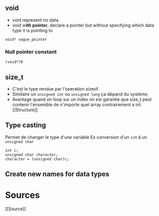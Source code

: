 ## void

- void represent no data.
- void w**ith pointer**, declare a pointer but without specifying which data type it is pointing to
```
void* vague_pointer
```
### Null pointer constant
```
(void*)0
```
## size_t
- C'est le type rendue par l'operation sizeof.
- Similaire un `unsigned int` ou `unsigned long` ça dépand du système.
- Avantage quand on loop sur un index on est garantie que size_t peut contenir l'ensemble de n'importe quel array contrairement a int.
[[Structure]]
## Type casting
Permet de changer le type d'une variable 
Ex conversion d'un `int` à un `unsigned char`
```
int c;
unsigned char character;
character = (unsigned char)c;
```

## Create new names for data types


# Sources
[[Source]]